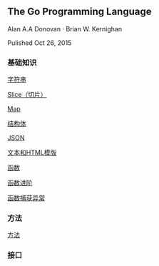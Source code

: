 ## The Go Programming Language

Alan A.A Donovan · Brian W. Kernighan

Pulished Oct 26, 2015

### 基础知识

[字符串](./book/ch3/ch3.md)

[Slice（切片）](./book/ch2/ch2.md)

[Map](./book/ch1/ch1.md)

[结构体](./book/ch4/ch4.md)

[JSON](./book/ch5/ch5.md)

[文本和HTML模版](./book/ch6/ch6.md)

[函数]()

[函数进阶]()

[函数捕获异常]()

### 方法

[方法]()

### 接口